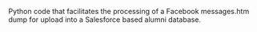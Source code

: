 Python code that facilitates the processing of a Facebook messages.htm dump for upload into a Salesforce based alumni database.
